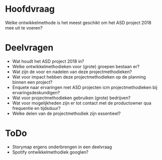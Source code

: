 # Hoofdvraag 
Welke ontwikkelmethode is het meest geschikt om het ASD project 2018 mee uit te voeren?

# Deelvragen
- Wat houdt het ASD project 2018 in?
- Welke ontwikkelmethodieken voor (grote) groepen bestaan er?
- Wat zijn de voor en nadelen van deze projectmethodieken?
- Wat voor impact hebben deze projectmethodieken op de planning binnen een project?
- Enquete naar ervaringen met ASD projecten icm projectmethodieken bij ervaringsdeskundigen?
- Wat voor projectmethodieken gebruiken (grote) bedrijven?
- Wat voor mogelijkheden zijn er tot contact met de productowner qua frequentie en tijdsduur?
- Welke delen van de projectmethodiek zijn essentieel?

# ToDo
- Storymap ergens onderbrengen in een deelvraag
- Spotify ontwikkelmethodiek googlen?
